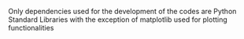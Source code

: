 Only dependencies used for the development of the codes are Python Standard Libraries with the exception of matplotlib used for plotting functionalities

